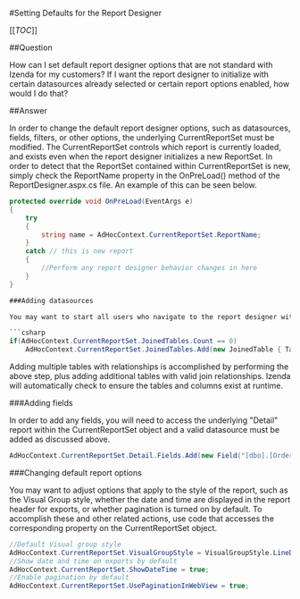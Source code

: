 #Setting Defaults for the Report Designer

[[_TOC_]]

##Question

How can I set default report designer options that are not standard with Izenda for my customers? If I want the report designer to initialize with certain datasources already selected or certain report options enabled, how would I do that?

##Answer

In order to change the default report designer options, such as datasources, fields, filters, or other options, the underlying CurrentReportSet must be modified. The CurrentReportSet controls which report is currently loaded, and exists even when the report designer initializes a new ReportSet. In order to detect that the ReportSet contained within CurrentReportSet is new, simply check the ReportName property in the OnPreLoad() method of the ReportDesigner.aspx.cs file. An example of this can be seen below.

```csharp
protected override void OnPreLoad(EventArgs e)
{
    try
    {
        string name = AdHocContext.CurrentReportSet.ReportName;
    }
    catch // this is new report
    {
        //Perform any report designer behavior changes in here
    }
}

###Adding datasources

You may want to start all users who navigate to the report designer with a default datasource. In order to accomplish this, insert the code template below into your code.

```csharp
if(AdHocContext.CurrentReportSet.JoinedTables.Count == 0)
    AdHocContext.CurrentReportSet.JoinedTables.Add(new JoinedTable { TableName = "[dbo].[Orders]" });
```

Adding multiple tables with relationships is accomplished by performing the above step, plus adding additional tables with valid join relationships. Izenda will automatically check to ensure the tables and columns exist at runtime.

###Adding fields

In order to add any fields, you will need to access the underlying "Detail" report within the CurrentReportSet object and a valid datasource must be added as discussed above.

```csharp
AdHocContext.CurrentReportSet.Detail.Fields.Add(new Field("[dbo].[Orders].[ShipCountry]"));
```

###Changing default report options

You may want to adjust options that apply to the style of the report, such as the Visual Group style, whether the date and time are displayed in the report header for exports, or whether pagination is turned on by default. To accomplish these and other related actions, use code that accesses the corresponding property on the CurrentReportSet object.

```csharp
//Default Visual group style
AdHocContext.CurrentReportSet.VisualGroupStyle = VisualGroupStyle.LineDelimited;
//Show date and time on exports by default
AdHocContext.CurrentReportSet.ShowDateTime = true;
//Enable pagination by default
AdHocContext.CurrentReportSet.UsePaginationInWebView = true;
```

